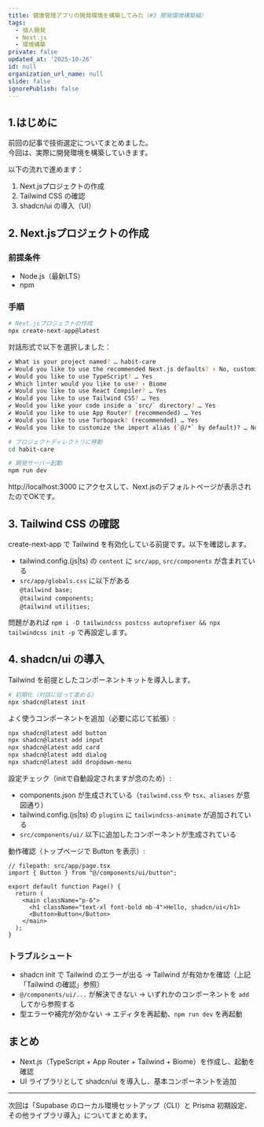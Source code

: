 ```yaml
---
title: 健康管理アプリの開発環境を構築してみた（#3 開発環境構築編）
tags:
  - 個人開発
  - Next.js
  - 環境構築
private: false
updated_at: '2025-10-26'
id: null
organization_url_name: null
slide: false
ignorePublish: false
---
```


## 1.はじめに

前回の記事で技術選定についてまとめました。  
今回は、実際に開発環境を構築していきます。

以下の流れで進めます：
1. Next.jsプロジェクトの作成
2. Tailwind CSS の確認
3. shadcn/ui の導入（UI）

## 2. Next.jsプロジェクトの作成

### 前提条件
- Node.js（最新LTS）
- npm

### 手順

```bash
# Next.jsプロジェクトの作成
npx create-next-app@latest
```

対話形式で以下を選択しました：

```bash
✔ What is your project named? … habit-care
✔ Would you like to use the recommended Next.js defaults? › No, customize settings
✔ Would you like to use TypeScript? … Yes
✔ Which linter would you like to use? › Biome
✔ Would you like to use React Compiler? … Yes
✔ Would you like to use Tailwind CSS? … Yes
✔ Would you like your code inside a `src/` directory? … Yes
✔ Would you like to use App Router? (recommended) … Yes
✔ Would you like to use Turbopack? (recommended) … Yes
✔ Would you like to customize the import alias (`@/*` by default)? … No
```

```bash
# プロジェクトディレクトリに移動
cd habit-care

# 開発サーバー起動
npm run dev
```

http://localhost:3000 にアクセスして、Next.jsのデフォルトページが表示されたのでOKです。

## 3. Tailwind CSS の確認

create-next-app で Tailwind を有効化している前提です。以下を確認します。

- tailwind.config.(js|ts) の `content` に `src/app`, `src/components` が含まれている
- `src/app/globals.css` に以下がある  
  `@tailwind base;`  
  `@tailwind components;`  
  `@tailwind utilities;`

問題があれば `npm i -D tailwindcss postcss autoprefixer && npx tailwindcss init -p` で再設定します。

## 4. shadcn/ui の導入

Tailwind を前提としたコンポーネントキットを導入します。

```bash
# 初期化（対話に従って進める）
npx shadcn@latest init
```

よく使うコンポーネントを追加（必要に応じて拡張）:
```bash
npx shadcn@latest add button
npx shadcn@latest add input
npx shadcn@latest add card
npx shadcn@latest add dialog
npx shadcn@latest add dropdown-menu
```

設定チェック（initで自動設定されますが念のため）:
- components.json が生成されている（`tailwind.css` や `tsx`、`aliases` が意図通り）
- tailwind.config.(js|ts) の `plugins` に `tailwindcss-animate` が追加されている
- `src/components/ui/` 以下に追加したコンポーネントが生成されている

動作確認（トップページで Button を表示）:
```tsx
// filepath: src/app/page.tsx
import { Button } from "@/components/ui/button";

export default function Page() {
  return (
    <main className="p-6">
      <h1 className="text-xl font-bold mb-4">Hello, shadcn/ui</h1>
      <Button>Button</Button>
    </main>
  );
}
```

### トラブルシュート
- shadcn init で Tailwind のエラーが出る → Tailwind が有効かを確認（上記「Tailwind の確認」参照）
- `@/components/ui/...` が解決できない → いずれかのコンポーネントを `add` してから参照する
- 型エラーや補完が効かない → エディタを再起動、`npm run dev` を再起動

## まとめ

- Next.js（TypeScript + App Router + Tailwind + Biome）を作成し、起動を確認
- UI ライブラリとして shadcn/ui を導入し、基本コンポーネントを追加

---

次回は「Supabase のローカル環境セットアップ（CLI）と Prisma 初期設定、その他ライブラリ導入」についてまとめます。

